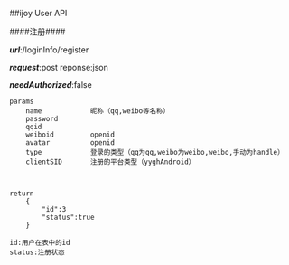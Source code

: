 ##ijoy User API
	
####注册####
	
    
***url***:/loginInfo/register 
    
***request***:post   reponse:json
    
***needAuthorized***:false
    
    params
    	name			昵称（qq,weibo等名称）
        password			
        qqid			
        weiboid			openid
        avatar			openid
        type			登录的类型（qq为qq,weibo为weibo,weibo,手动为handle）
        clientSID		注册的平台类型（yyghAndroid）
   
   
   
   	return
    	{
        	"id":3
        	"status":true
        }
    	
    id:用户在表中的id
    status:注册状态
    